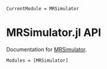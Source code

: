 ```@meta
CurrentModule = MRSimulator
```

# MRSimulator.jl API
Documentation for [MRSimulator](https://git.fmrib.ox.ac.uk/ndcn0236/MRSimulator.jl).

```@autodocs
Modules = [MRSimulator]
```